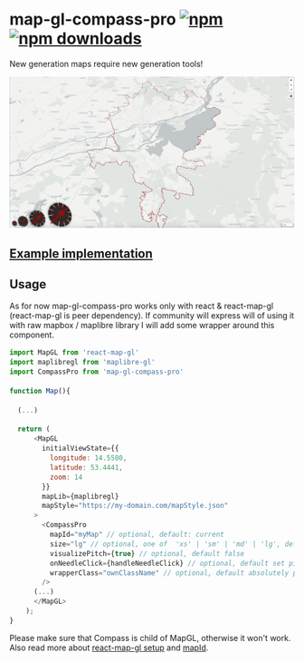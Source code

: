 # map-gl-compass-pro  [![npm](https://img.shields.io/npm/v/map-gl-compass-pro.svg)](https://www.npmjs.com/package/map-gl-compass-pro) [![npm downloads](https://img.shields.io/npm/dm/map-gl-compass-pro.svg)](https://www.npmjs.com/package/map-gl-compass-pro)
New generation maps require new generation tools! 

![Screen](https://raw.githubusercontent.com//jedluk/random/master/compass-pro/compass.png)

## [Example implementation](https://jedluk.github.io/hexifier/)

## Usage
As for now map-gl-compass-pro works only with react & react-map-gl (react-map-gl is peer dependency). If community will express will of using it with raw mapbox / maplibre library I will add some wrapper around this component.

```javascript
import MapGL from 'react-map-gl'
import maplibregl from 'maplibre-gl'
import CompassPro from 'map-gl-compass-pro'

function Map(){

  (...)

  return (
      <MapGL
        initialViewState={{
          longitude: 14.5580,
          latitude: 53.4441,
          zoom: 14
        }}
        mapLib={maplibregl}
        mapStyle="https://my-domain.com/mapStyle.json"
      >
        <CompassPro 
          mapId="myMap" // optional, default: current
          size="lg" // optional, one of  'xs' | 'sm' | 'md' | 'lg', default: 'md'
          visualizePitch={true} // optional, default false
          onNeedleClick={handleNeedleClick} // optional, default set pitch & bearing to 0 
          wrapperClass="ownClassName" // optional, default absolutely positioned in bottom left corner
        />
      (...)    
      </MapGL>
    );
}
```
Please make sure that Compass is child of MapGL, otherwise it won't work. Also read more about [react-map-gl setup](https://visgl.github.io/react-map-gl/docs/get-started/get-started) and [mapId](https://visgl.github.io/react-map-gl/docs/api-reference/map#id).
